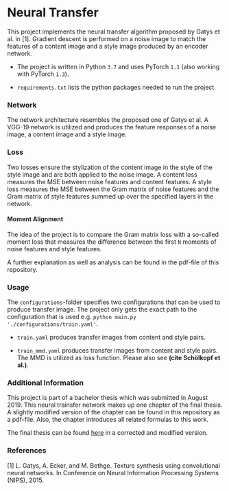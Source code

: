 # Neural Transfer

This project implements the neural transfer algorithm proposed by Gatys
et al. in [1]. Gradient descent is performed on a noise image to
match the features of a content image and a style image produced by an encoder network. 

- The project is written in Python ```3.7``` and uses PyTorch ```1.1``` 
(also working with PyTorch ```1.3```).

- ````requirements.txt```` lists the python packages needed to run the 
project. 

### Network

The network architecture resembles the proposed one of Gatys et al. A VGG-19
network is utilized and produces the feature responses of a noise image, a 
content image and a style image. 

### Loss
 
Two losses ensure the stylization of the content image in the style of the style
image and are both applied to the noise image. A content loss measures the MSE 
between noise features and content features. A style loss measures the MSE between
the Gram matrix of noise features and the Gram matrix of style features summed up
over the specified layers in the network.

#### Moment Alignment
The idea of the project is to compare the Gram matrix loss with a so-called moment 
loss that measures the difference between the first ````N```` moments of noise
features and style features.  

A further explanation as well as analysis can be found in the pdf-file of this 
repository.

### Usage

The ``configurations``-folder specifies two configurations that can be used to 
produce transfer image. The project only gets the exact path to the 
configuration that is used e.g. ```python main.py './configurations/train.yaml'```.

- ``train.yaml`` produces transfer images from content and style pairs.

- ```train_mmd.yaml``` produces transfer images from content and style pairs. The MMD 
is utilized as loss function. Please also see **(cite Schölkopf et al.)**.

### Additional Information

This project is part of a bachelor thesis which was submitted in August 2019. This 
neural trainsfer network makes up one chapter of the final thesis. A slightly modified 
version of the chapter can be found in this repository as a pdf-file. Also, the chapter 
introduces all related formulas to this work. 

The final thesis can be found [here](https://jzenn.github.io/projects/bsc-thesis) in a corrected and modified version.

### References

[1] L. Gatys, A. Ecker, and M. Bethge. Texture synthesis using convolutional neural networks. In Conference on Neural Information Processing Systems (NIPS), 2015. 
